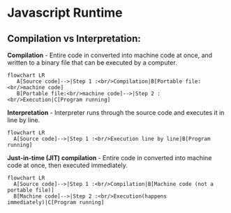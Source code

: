 # Javascript Runtime

## Compilation vs Interpretation:

 **Compilation** - Entire code in converted into machine code at once, and written to a binary file that can be executed by a computer.
 
 ```mermaid
flowchart LR
    A[Source code]-->|Step 1 :<br/>Compilation|B[Portable file:<br/>machine code]
    B[Portable file:<br/>machine code]-->|Step 2 :<br/>Execution|C[Program running]
 ```
 
 **Interpretation** - Interpreter runs through the source code and executes it in line by line.
 
  ```mermaid
flowchart LR
    A[Source code]-->|Step 1 :<br/>Execution line by line|B[Program running]
 ```
 
 **Just-in-time (JIT) compilation** - Entire code in converted into machine code at once, then executed immediately.
 
  ```mermaid
flowchart LR
    A[Source code]-->|Step 1 :<br/>Compilation|B[Machine code (not a portable file)]
    B[Machine code]-->|Step 2 :<br/>Execution(happens immediately)|C[Program running]
 ```
